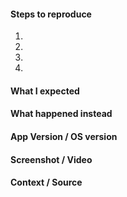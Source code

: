 <!-- Thanks for contributing to Wordpress.com for Desktop! Pick a clear title ("Editor: add spell check") and proceed. -->

#### Steps to reproduce
1.
2.
3.
4.

#### What I expected


#### What happened instead


#### App Version / OS version


#### Screenshot / Video


#### Context / Source
<!-- Optional: share your unique context to help us understand your perspective. You can add context tags such as: #journey #anecdote #narrative #context #empathy #perspective #reallife #dogfooding #livesharing #flowsharing #anxiety #anxiety-flow #stresscase #painpoint.

We'd also love to know how you found the bug: #dogfooding, #manual-testing, #automated-testing, or #user-report if applicable.

If requesting a new feature, explain why you'd like to see it added.
-->



<!--
PLEASE NOTE
- These comments won't show up when you submit the issue.
- Everything is optional, but try to add as many details as possible.

Docs & troubleshooting:
https://github.com/Automattic/wp-calypso/blob/master/CONTRIBUTING.md
https://github.com/Automattic/wp-desktop/blob/master/docs/troubleshooting.md

Helpful tips for screenshots:
https://en.support.wordpress.com/make-a-screenshot/
-->